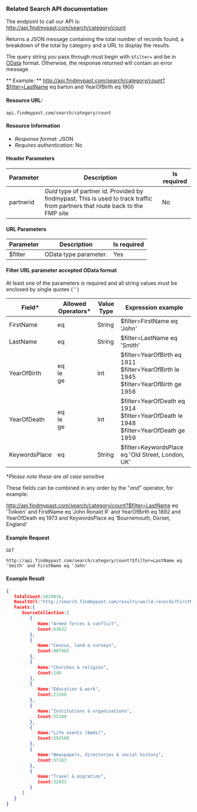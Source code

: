 ### Related Search API documentation

The endpoint to call our API is:
   http://api.findmypast.com/search/category/count

Returns a JSON message containing the total number of records found, a breakdown of the total by category and a URL to display the results.

The query string you pass through must begin with `$filter=` and be in [OData](http://www.odata.org/) format. Otherwise, the response returned will contain an error message.

 ** Example: **
<a href="http://api.findmypast.com/search/category/count?$filter=LastName%20eq%20barton%20and%20YearOfBirth%20eq%201900">http://api.findmypast.com/search/category/count?$filter=LastName eq barton and YearOfBirth eq 1900</a>

#### Resource URL:
```
api.findmypast.com/search/category/count
```
#### Resource Information

* *Response format:* JSON
* *Requires authentication:* No

#### Header Parameters
| Parameter  | Description | Is required |
|-|-|-|
| partnerid | *Guid* type of partner id. Provided by findmypast. This is used to track traffic from partners that route back to the FMP site| No |


#### URL Parameters
|Parameter|Description|Is required|
|-|-|-|
|$filter|OData type parameter.|Yes|

#### Filter URL parameter accepted OData format
At least one of the parameters is required and all string values must be enclosed by single quotes ( ' )

| Field* | Allowed Operators* | Value Type | Expression example |
| - | - | - | - |
| FirstName | eq | String | $filter=FirstName eq 'John' |
| LastName | eq | String | $filter=LastName eq 'Smith' |
| YearOfBirth | eq <br/> le <br/> ge | Int | $filter=YearOfBirth eq 1911 <br/> $filter=YearOfBirth le 1945 <br/> $filter=YearOfBirth ge 1956 |
| YearOfDeath | eq <br/> le <br/> ge | Int | $filter=YearOfDeath eq 1914 <br/> $filter=YearOfDeath le 1948 <br/> $filter=YearOfDeath ge 1959 |
| KeywordsPlace | eq | String | $filter=KeywordsPlace eq 'Old Street, London, UK' |
​\**Please note these are all case sensitive*​

These fields can be combined in any order by the "*and*" operator, for example:

<a href="http://api.findmypast.com/search/category/count?$filter=LastName%20eq%20%27Tolkien%27%20and%20FirstName%20eq%20%27John%20Ronald%20R%27%20and%20YearOfBirth%20eq%201892%20and%20YearOfDeath%20eq%201973%20and%20KeywordsPlace%20eq%20%27Bournemouth,%20Dorset,%20England%27">http://api.findmypast.com/search/category/count?$filter=LastName eq 'Tolkien' and FirstName eq 'John Ronald R' and YearOfBirth eq 1892 and YearOfDeath eq 1973 and KeywordsPlace eq 'Bournemouth, Dorset, England'</a>

#### Example Request

```
GET

http://api.findmypast.com/search/category/count?$filter=LastName eq 'Smith' and FirstName eq 'John'
```

#### Example Result

``` json
{  
   TotalCount:1629816,
   ResultUrl:"http://search.findmypast.com/results/world-records?FirstName=John&LastName=Smith",
   Facets:{  
      SourceCollection:[  
         {  
            Name:"Armed forces & conflict",
            Count:63632
         },
         {  
            Name:"Census, land & surveys",
            Count:807465
         },
         {  
            Name:"Churches & religion",
            Count:146
         },
         {  
            Name:"Education & work",
            Count:21348
         },
         {  
            Name:"Institutions & organisations",
            Count:55109
         },
         {  
            Name:"Life events (bmds)",
            Count:592500
         },
         {  
            Name:"Newspapers, directories & social history",
            Count:57183
         },
         {  
            Name:"Travel & migration",
            Count:32433
         }
      ]
   }
}
```